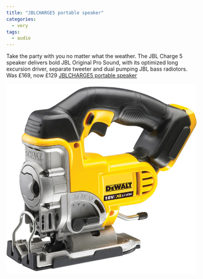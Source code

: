 ```yaml
---
title: "JBLCHARGE5 portable speaker"
categories:
  - very
tags:
  - audio
---
```

Take the party with you no matter what the weather. The JBL Charge 5 speaker delivers bold JBL
Original Pro Sound, with its optimized long excursion driver, separate tweeter and dual pumping JBL
bass radiotors.
Was £169, now £129
[JBLCHARGE5 portable speaker](https://www.very.co.uk/jbl-charge5-portable-speaker/1600586435.prd?sku=sku23729491&amp;cm_mmc=google-_-PLA+-+Generic-_-Ad+group-_-PRODUCT_GROUP_p65915705976_&amp;utm_campaign=Generic_Electricals+-+Generic+-+SSC&amp;utm_medium=cpc&amp;utm_source=google&amp;utm_term=PRODUCT_GROUP&amp;campaigntype=shopping&amp;gclid=Cj0KCQjwk5ibBhDqARIsACzmgLTt36CX3I8m7gxlHoJLzDGvfniVpnRFvV65cDq230zrDepMcMD5FnoaAnI6EALw_wcB&amp;gclsrc=aw.ds)

<img src="/assets/images/92114.jpg" alt="cordless jigsaw from DeWalt" class="align-left">
